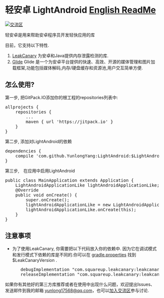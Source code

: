 # 轻安卓 LightAndroid [English ReadMe](README.md)
[![交流区](http://img.shields.io/badge/chat-online-brightgreen.svg)](https://gitter.im/LightAndroid/Lobby)

轻安卓是用来帮助安卓程序员开发轻快应用的库

目前，它支持以下特性.
1. [LeakCanary](https://github.com/square/leakcanary) 为安卓和Java提供内存泄露检测的库.
2. [Glide](https://github.com/bumptech/glide) Glide 是一个为安卓平台提供的快速、高效、开源的媒体管理和图片加载框架,功能包括媒体解码,内存/硬盘缓存和资源池,用户交互简单方便.

## 怎么使用?
第一步, 把GitPack.IO添加你的根工程的repositories列表中:
<pre>
allprojects {
    repositories {
        ...
        maven { url 'https://jitpack.io' }
    }
}
</pre>
第二步, 添加对LightAndroid的依赖
<pre>
dependencies {
    compile 'com.github.YunlongYang:LightAndroid:$LightAndroidVersion'
}
</pre>

第三步,　在应用中启用LightAndroid
<pre>
public class MainApplication extends Application {
    LightAndroidApplicationLike lightAndroidApplicationLike;
    @Override
    public void onCreate() {
        super.onCreate();
        lightAndroidApplicationLike = new LightAndroidApplicationLike();
        lightAndroidApplicationLike.onCreate(this);
    }
}
</pre>


## 注意事项
- 为了使用LeakCanary, 你需要把以下代码放入你的依赖中. 因为它在调试模式和发行模式下依赖的库是不同的.你可以在 [gradle.properties](gradle.properties) 找到 $LeakCanaryVersion .
<pre>
      debugImplementation "com.squareup.leakcanary:leakcanary-android:$LeakCanaryVersion"
      releaseImplementation "com.squareup.leakcanary:leakcanary-android-no-op:$LeakCanaryVersion"
</pre>


如果你有其他好的第三方库推荐或者在使用中出现什么问题，欢迎提出Issues、发送邮件到我的邮箱 yunlong17568@qq.com，也可以[加入交流区](https://gitter.im/LightAndroid/Lobby)参与讨论.